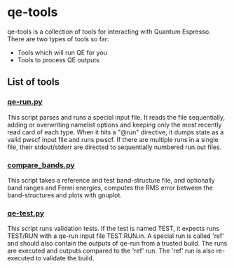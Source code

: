 qe-tools
========

qe-tools is a collection of tools for interacting with Quantum Espresso.
There are two types of tools so far:

 * Tools which will run QE for you
 * Tools to process QE outputs

List of tools
-------------

### [qe-run.py](qe-run.py)

This script parses and runs a special input file.  It reads the file sequentially,
adding or overwriting namelist options and keeping only the most recently read
card of each type.  When it hits a "@run" directive, it dumps state as a valid
pwscf input file and runs pwscf.  If there are multiple runs in a single file, 
their stdout/stderr are directed to sequentially numbered run.out files.

### [compare_bands.py](compare_bands.py)

This script takes a reference and test band-structure file, and optionally band
ranges and Fermi energies, computes the RMS error between the band-structures
and plots with gnuplot.

### [qe-test.py](qe-test.py)

This script runs validation tests. If the test is named TEST, it expects
runs TEST/RUN with a qe-run input file TEST.RUN.in.  A special run is called
'ref' and should also contain the outputs of qe-run from a trusted build.
The runs are executed and outputs compared to the 'ref' run.  The 'ref' run
is also re-executed to validate the build.

